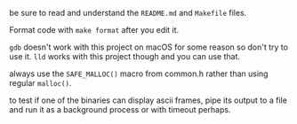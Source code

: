 be sure to read and understand the `README.md` and `Makefile` files.

Format code with `make format` after you edit it.

`gdb` doesn't work with this project on macOS for some reason so don't try to 
use it. `lld` works with this project though and you can use that.

always use the `SAFE_MALLOC()` macro from common.h rather than using regular `malloc()`.

to test if one of the binaries can display ascii frames, pipe its output to a 
file and run it as a background process or with timeout perhaps.
